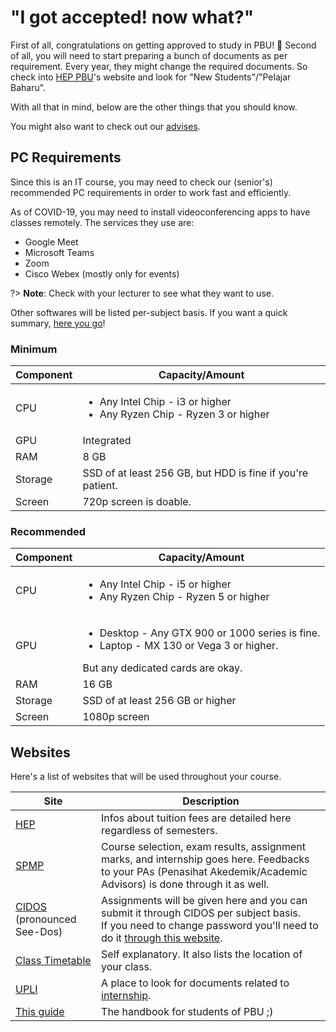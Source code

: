 # "I got accepted! now what?"

First of all, congratulations on getting approved to study in PBU! 🎉 Second of all, you will need to start preparing a bunch of documents as per requirement. Every year, they might change the required documents. So check into [HEP PBU](https://heppbu.com/)'s website and look for "New Students"/"Pelajar Baharu".

With all that in mind, below are the other things that you should know.

You might also want to check out our [advises](/docs/advices-general.md).

## PC Requirements

Since this is an IT course, you may need to check our (senior's) recommended PC requirements in order to work fast and efficiently.

As of COVID-19, you may need to install videoconferencing apps to have classes remotely. The services they use are:

- Google Meet
- Microsoft Teams
- Zoom
- Cisco Webex (mostly only for events)

?> **Note**: Check with your lecturer to see what they want to use.

Other softwares will be listed per-subject basis. If you want a quick summary, [here you go](/docs/softwares)!

### Minimum

| Component | Capacity/Amount                                                                            |
| --------- | ------------------------------------------------------------------------------------------ |
| CPU       | <ul><li>Any Intel Chip - i3 or higher</li><li>Any Ryzen Chip - Ryzen 3 or higher</li></ul> |
| GPU       | Integrated                                                                                 |
| RAM       | 8 GB                                                                                       |
| Storage   | SSD of at least 256 GB, but HDD is fine if you're patient.                                 |
| Screen    | 720p screen is doable.                                                                     |

### Recommended

| Component | Capacity/Amount                                                                                                                                |
| --------- | ---------------------------------------------------------------------------------------------------------------------------------------------- |
| CPU       | <ul><li>Any Intel Chip - i5 or higher</li><li>Any Ryzen Chip - Ryzen 5 or higher</li></ul>                                                     |
| GPU       | <ul><li>Desktop - Any GTX 900 or 1000 series is fine.</li><li>Laptop - MX 130 or Vega 3 or higher.</li></ul> But any dedicated cards are okay. |
| RAM       | 16 GB                                                                                                                                          |
| Storage   | SSD of at least 256 GB or higher                                                                                                               |
| Screen    | 1080p screen                                                                                                                                   |

## Websites

Here's a list of websites that will be used throughout your course.

| Site                                                      | Description                                                                                                                                                                                  |
| --------------------------------------------------------- | -------------------------------------------------------------------------------------------------------------------------------------------------------------------------------------------- |
| [HEP](https://heppbu.com/)                                | Infos about tuition fees are detailed here regardless of semesters.                                                                                                                          |
| [SPMP](http://spmp.pbu.edu.my/)                           | Course selection, exam results, assignment marks, and internship goes here. Feedbacks to your PAs (Penasihat Akedemik/Academic Advisors) is done through it as well.                         |
| [CIDOS](http://pbu.cidos.edu.my/) (pronounced See-Dos)    | Assignments will be given here and you can submit it through CIDOS per subject basis. <br> If you need to change password you'll need to do it [through this website](http://cidos.edu.my/). |
| [Class Timetable](https://pbulim.github.io/JadualOnline/) | Self explanatory. It also lists the location of your class.                                                                                                                                  |
| [UPLI](http://pbuupli.yolasite.com/)                      | A place to look for documents related to [internship](/docs/intern.md).                                                                                                                      |
| [This guide](http://github.com/)                          | The handbook for students of PBU ;)                                                                                                                                                          |
